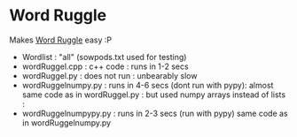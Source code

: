 Word Ruggle
=============
Makes  [Word Ruggle](https://play.google.com/store/apps/details?id=com.ercu.wordfind) easy :P
* Wordlist : "all" (sowpods.txt used for testing)
* wordRuggel.cpp : c++ code : runs in 1-2 secs
* wordRuggel.py	 : does not run : unbearably slow 
* wordRuggelnumpy.py : runs in 4-6 secs (dont run with pypy): almost same code as in wordRuggel.py : but used numpy arrays instead of lists :
* wordRuggelnumpypy.py : runs in 2-3 secs (run with pypy) same code as in wordRuggelnumpy.py 
